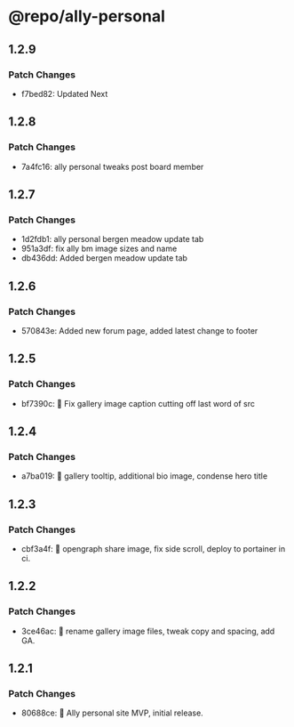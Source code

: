 # @repo/ally-personal

## 1.2.9

### Patch Changes

- f7bed82: Updated Next

## 1.2.8

### Patch Changes

- 7a4fc16: ally personal tweaks post board member

## 1.2.7

### Patch Changes

- 1d2fdb1: ally personal bergen meadow update tab
- 951a3df: fix ally bm image sizes and name
- db436dd: Added bergen meadow update tab

## 1.2.6

### Patch Changes

- 570843e: Added new forum page, added latest change to footer

## 1.2.5

### Patch Changes

- bf7390c: 🐛 Fix gallery image caption cutting off last word of src

## 1.2.4

### Patch Changes

- a7ba019: 💪 gallery tooltip, additional bio image, condense hero title

## 1.2.3

### Patch Changes

- cbf3a4f: 🔗 opengraph share image, fix side scroll, deploy to portainer in ci.

## 1.2.2

### Patch Changes

- 3ce46ac: 🧹 rename gallery image files, tweak copy and spacing, add GA.

## 1.2.1

### Patch Changes

- 80688ce: 🚀 Ally personal site MVP, initial release.
